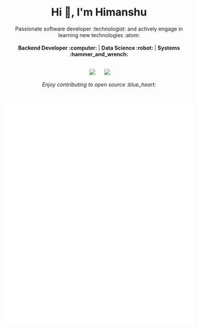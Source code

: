 <h1 align="center">Hi 👋, I'm Himanshu</h1>

<p align="center">
    Passionate software developer :technologist: and actively engage in learning new technologies :atom:
    <br><br>
    <!-- · <a href="">Resume</a> · 
    <br> -->
    <b>Backend Developer :computer: </b> | <b>Data Science :robot: </b> | <b>Systems :hammer_and_wrench: </b>
    <br><br>
    <p align="center">
        &nbsp;&nbsp;&nbsp;&nbsp;&nbsp;&nbsp;&nbsp;&nbsp;&nbsp;
        <a href="https://www.linkedin.com/in/nhimanshujain/"><img src="https://img.shields.io/badge/-LinkedIn%20-blue?style=flat-square&logo=Linkedin&logoColor=white&link=hhttps://www.linkedin.com/in/nhimanshujain/"/></a> 
        &nbsp;&nbsp;&nbsp;&nbsp;
        <a href="https://twitter.com/_nhimanshujain_"><img src="https://img.shields.io/twitter/url?style=social&url=https%3A%2F%2Ftwitter.com%2F_nhimanshujain_" /></a>       
        &nbsp;&nbsp;&nbsp;&nbsp;&nbsp;&nbsp;&nbsp;&nbsp;
    </p>
    <p align="center">
          <i>Enjoy contributing to open source :blue_heart:</i>
    </p>  
    <br> 
</p>

<p><img align="left" src="https://github.com/nhimanshujain/github-stats-transparent/blob/output/generated/overview.svg" alt="nhimanshujain" /></p> 
<p><img align="right" src="https://github.com/nhimanshujain/github-stats-transparent/blob/output/generated/languages.svg" alt="nhimanshujain" /></p>
